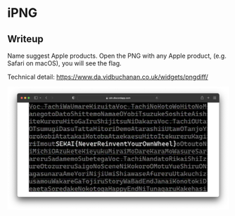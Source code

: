 # iPNG

## Writeup
Name suggest Apple products. Open the PNG with any Apple product, (e.g. Safari on macOS), you will see the flag.

Technical detail: https://www.da.vidbuchanan.co.uk/widgets/pngdiff/

![](screenshot.png)